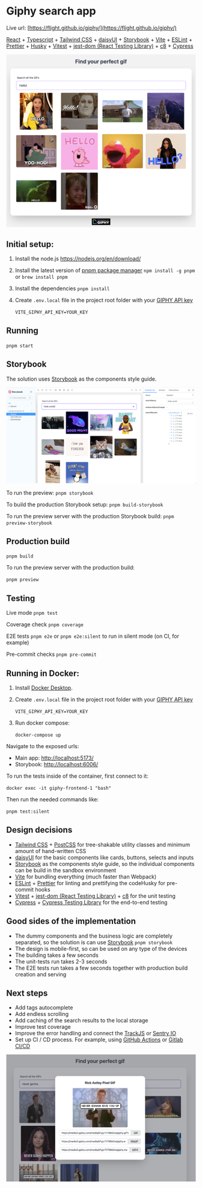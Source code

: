 # Giphy search app

Live url:
[https://flight.github.io/giphy/](https://flight.github.io/giphy/)

[React](https://reactjs.org) + [Typescript](https://www.typescriptlang.org) + [Tailwind CSS](https://tailwindcss.com) + [daisyUI](https://daisyui.com) + [Storybook](http://storybook.js.org) + [Vite](https://vitejs.dev) + [ESLint](https://eslint.org) + [Prettier](https://prettier.io) + [Husky](https://github.com/typicode/husky) + [Vitest](https://vitest.dev) + [jest-dom (React Testing Library)](https://github.com/testing-library/jest-dom) + [c8](https://github.com/bcoe/c8) + [Cypress](https://www.cypress.io)

![Giphy search app](screenshots/app.png?raw=true)

## Initial setup:

1. Install the node.js
   https://nodejs.org/en/download/

2. Install the latest version of [pnpm package manager](https://pnpm.io/installation#using-npm)
   `npm install -g pnpm` or `brew install pnpm`

3. Install the dependencies
   `pnpm install`

4. Create `.env.local` file in the project root folder with your [GIPHY API key](https://developers.giphy.com/dashboard/?create=true)

   `VITE_GIPHY_API_KEY=YOUR_KEY`

## Running

`pnpm start`

## Storybook

The solution uses [Storybook](http://storybook.js.org) as the components style guide.

![Giphy search storybook](screenshots/storybook.png?raw=true)

To run the preview:
`pnpm storybook`

To build the production Storybook setup:
`pnpm build-storybook`

To run the preview server with the production Storybook build:
`pnpm preview-storybook`

## Production build

`pnpm build`

To run the preview server with the production build:

`pnpm preview`

## Testing

Live mode
`pnpm test`

Coverage check
`pnpm coverage`

E2E tests
`pnpm e2e`
or
`pnpm e2e:silent` to run in silent mode (on CI, for example)

Pre-commit checks
`pnpm pre-commit`

## Running in Docker:

1. Install [Docker Desktop](https://www.docker.com).

2. Create `.env.local` file in the project root folder with your [GIPHY API key](https://developers.giphy.com/dashboard/?create=true)

   `VITE_GIPHY_API_KEY=YOUR_KEY`

3. Run docker compose:

   `docker-compose up`

Navigate to the exposed urls:

- Main app: [http://localhost:5173/](http://localhost:5173/)
- Storybook: [http://localhost:6006/](http://localhost:6006/)

To run the tests inside of the container, first connect to it:

`docker exec -it giphy-frontend-1 "bash"`

Then run the needed commands like:

`pnpm test:silent`

## Design decisions

- [Tailwind CSS](https://tailwindcss.com) + [PostCSS](http://postcss.org) for tree-shakable utility classes and minimum amount of hand-written CSS
- [daisyUI](https://daisyui.com) for the basic components like cards, buttons, selects and inputs
- [Storybook](http://storybook.js.org) as the components style guide, so the individual components can be build in the sandbox environment
- [Vite](https://vitejs.dev) for bundling everything (much faster than Webpack)
- [ESLint](http://eslint.org) + [Prettier](http://prettier.io) for linting and prettifying the codeHusky for pre-commit hooks
- [Vitest](http://vitest.dev) + [jest-dom (React Testing Library)](https://github.com/testing-library/jest-dom) + [c8](https://github.com/bcoe/c8) for the unit testing
- [Cypress](http://cypress.io) + [Cypress Testing Library](https://testing-library.com/docs/cypress-testing-library/intro/) for the end-to-end testing

## Good sides of the implementation

- The dummy components and the business logic are completely separated, so the solution is can use [Storybook](http://storybook.js.org) `pnpm storybook`
- The design is mobile-first, so can be used on any type of the devices
- The building takes a few seconds
- The unit-tests run takes 2-3 seconds
- The E2E tests run takes a few seconds together with production build creation and serving

## Next steps

- Add tags autocomplete
- Add endless scrolling
- Add caching of the search results to the local storage
- Improve test coverage
- Improve the error handling and connect the [TrackJS](https://trackjs.com) or [Sentry IO](http://sentry.io)
- Set up CI / CD process. For example, using [GitHub Actions](https://github.com/features/actions) or [Gitlab CI/CD](https://docs.gitlab.com/ee/ci/)

![Giphy search app](screenshots/modal.png?raw=true)
